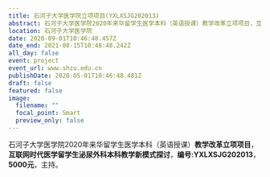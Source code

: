 ```yaml
---
title: 石河子大学医学院立项项目(YXLXSJG202013)
abstract: 石河子大学医学院2020年来华留学生医学本科（英语授课）教学改革立项项目，互联网时代医学留学生泌尿外科本科教学新模式探讨，编号:YXLXSJG202013，5000元，主持。
location: 石河子大学医学院
date: 2020-09-01T10:46:48.457Z
date_end: 2021-08-15T10:48:48.242Z
all_day: false
event: project
event_url: www.shzu.edu.cn
publishDate: 2020-05-01T10:46:48.481Z
draft: false
featured: false
image:
  filename: ""
  focal_point: Smart
  preview_only: false
---
```

石河子大学医学院2020年来华留学生医学本科（英语授课）**教学改革立项项目**，**互联网时代医学留学生泌尿外科本科教学新模式探讨**，**编号:YXLXSJG202013**，**5000元**，主持。